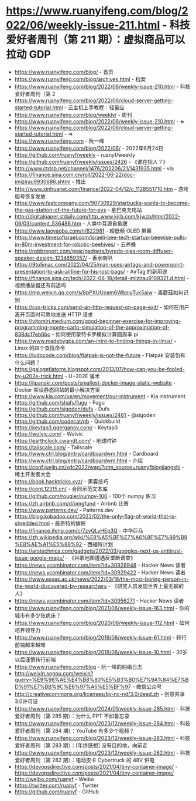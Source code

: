 # https://www.ruanyifeng.com/blog/2022/06/weekly-issue-211.html - 科技爱好者周刊（第 211 期）：虚拟商品可以拉动 GDP

- https://www.ruanyifeng.com/blog/ - 首页
- https://www.ruanyifeng.com/blog/archives.html - 档案
- https://www.ruanyifeng.com/blog/2022/06/weekly-issue-210.html - 科技爱好者周刊（第 2
- https://www.ruanyifeng.com/blog/2022/06/cloud-server-getting-started-tutorial.html - 云主机上手教程：轻量应
- https://www.ruanyifeng.com/blog/weekly/ - 周刊
- https://www.ruanyifeng.com/blog/2022/06/weekly-issue-210.html - ⇐
- https://www.ruanyifeng.com/blog/2022/06/cloud-server-getting-started-tutorial.html - ⇒
- https://www.ruanyifeng.com - 阮一峰
- https://www.ruanyifeng.com/blog/2022/06/ - 2022年6月24日
- https://github.com/ruanyf/weekly - ruanyf/weekly
- https://github.com/ruanyf/weekly/issues/2426 - 《谁在招人？》
- http://www.ctdsb.net/channel/1476/202206/21/1431935.html - via
- https://finance.sina.com.cn/roll/2022-06-22/doc-imizirau9930686.shtml - 推出
- http://www.xinhuanet.com/finance/2022-04/12/c_1128551710.htm - 游戏版号恢复发放
- https://www.fastcompany.com/90730929/starbucks-wants-to-become-the-gas-station-of-the-future-for-evs - 星巴克充电站
- http://digitalpaper.stdaily.com/http_www.kjrb.com/kjwzb/html/2022-06/03/content_536486.htm - 人类中耳源自鱼腮
- https://www.laoyaoba.com/n/822981 - 超低频 OLED 屏幕
- https://www.timesofisrael.com/israeli-bee-tech-startup-beewise-pulls-in-80m-investment-for-robotic-beehives/ - 云养蜂
- https://robbreport.com/gear/gadgets/byredo-ojas-room-diffuser-speaker-design-1234659357/ - 香水喇叭
- https://9to5mac.com/2022/04/25/man-uses-airtags-and-powerpoint-presentation-to-ask-airline-for-his-lost-bags/ - AirTag 的新用途
- https://finance.sina.cn/tech/2022-06-18/detail-imizirau9109321.d.html - 视频播放器还有前途吗
- https://mp.weixin.qq.com/s/8pPXUUoam6WbpiyTuk5aiw - 毒蘑菇如何识别
- https://css-tricks.com/send-an-http-request-on-page-exit/ - 如何在用户离开页面时可靠地发送 HTTP 请求
- https://vitomirj.medium.com/good-beginner-exercise-for-improving-programming-monte-carlo-simulation-of-the-approximation-of-838dc17eb6bc - 如何使用蒙特卡罗模拟计算圆周率 pi
- https://www.madebygps.com/an-intro-to-finding-things-in-linux/ - Linux 的四个查找命令
- https://ludocode.com/blog/flatpak-is-not-the-future - Flatpak 安装包有什么问题？
- https://galogetlatorre.blogspot.com/2013/07/how-can-you-be-fooled-by-u202e-trick.html - U+202E 骗术
- https://lipanski.com/posts/smallest-docker-image-static-website - Docker 架设静态网站的最小解决方案
- https://www.kia.com/us/en/movement/our-instrument - Kia instrument
- https://github.com/shafy/fugu - Fugu
- https://github.com/sigoden/dufs - Dufs
- https://github.com/ruanyf/weekly/issues/2461 - @sigoden
- https://github.com/codecat/qb - Quickbuild
- https://keytap3.ggerganov.com/ - Keytap3
- https://wolvic.com/ - Wolvic
- https://earthclock.cwandt.com/ - 地球时钟
- https://tailscale.com/ - Tailscale
- https://www.ctrl.blog/entry/cardboardwm.html - Cardboard
- https://www.ctrl.blog/entry/cardboardwm.html - 介绍
- https://conf.juejin.cn/xdc2022/wap/?utm_source=ruanyfblogjiangshi - 稀土开发者大会
- https://book.hacktricks.xyz/ - 黑客技巧
- https://cont.12315.cn/ - 合同示范文本库
- https://github.com/rougier/numpy-100 - 100个 numpy 练习
- https://zh.airbnb.com/d/omgfund - Airbnb 比赛
- https://www.patterns.dev/ - Patterns.dev
- https://blog.kobadoo.com/2022/02/the-only-flag-of-world-that-is-shredded.html - 最奇特的旗帜
- https://finance.ifeng.com/c/7zyQLyHEp3Q - 中华巨马
- https://zh.wikipedia.org/wiki/%E8%A5%BF%E7%A6%8F%E7%89%B9%E8%AE%A1%E5%88%92 - 西福特计划
- https://arstechnica.com/gadgets/2022/03/googles-next-us-antitrust-issue-google-maps/ - 《谷歌地图遭遇反垄断调查》
- https://news.ycombinator.com/item?id=30928948 - Hacker News 读者
- https://news.ycombinator.com/item?id=30929422 - Hacker News 读者
- https://www.essex.ac.uk/news/2022/03/18/the-most-boring-person-in-the-world-discovered-by-researchers - 《研究人员发现世界上最无聊的人》
- https://news.ycombinator.com/item?id=30956271 - Hacker News 读者
- https://www.ruanyifeng.com/blog/2021/06/weekly-issue-163.html - 你的城市有多少张病床？
- https://www.ruanyifeng.com/blog/2020/06/weekly-issue-112.html - 如何培养领导力
- https://www.ruanyifeng.com/blog/2019/06/weekly-issue-61.html - 转行前端越来越难
- https://www.ruanyifeng.com/blog/2018/06/weekly-issue-10.html - 30岁以后谨慎转行前端
- https://www.ruanyifeng.com/blog - 阮一峰的网络日志
- http://weixin.sogou.com/weixin?query=%E9%98%AE%E4%B8%80%E5%B3%B0%E7%9A%84%E7%BD%91%E7%BB%9C%E6%97%A5%E5%BF%97 - 微信公众号
- http://creativecommons.org/licenses/by-nc-nd/3.0/deed.zh - 创意共享3.0许可证
- https://www.ruanyifeng.com/blog/2024/01/weekly-issue-285.html - 科技爱好者周刊（第 285 期）：为什么 PPT 不如备忘录
- https://www.ruanyifeng.com/blog/2023/12/weekly-issue-284.html - 科技爱好者周刊（第 284 期）：YouTube 有多少个视频？
- https://www.ruanyifeng.com/blog/2023/12/weekly-issue-283.html - 科技爱好者周刊（第 283 期）：[年终感想] 没有目的地，向前走
- https://www.ruanyifeng.com/blog/2023/12/weekly-issue-282.html - 科技爱好者周刊（第 282 期）：电动皮卡 Cybertruck 的 48V 供电
- https://devopsdirective.com/posts/2021/04/tiny-container-image/ - https://devopsdirective.com/posts/2021/04/tiny-container-image/
- http://weibo.com/ruanyf - Weibo
- https://twitter.com/ruanyf - Twitter
- https://github.com/ruanyf - GitHub